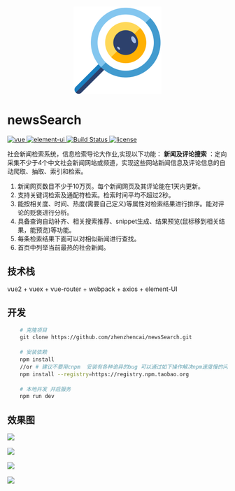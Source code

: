 <p align="center">
  <br>
  <img width="200" src="./logo.svg" alt="logo of vue-awesome repository">
  <br>
</p>


# newsSearch


<p align="left">
  <a href="https://github.com/vuejs/vue">
    <img src="https://img.shields.io/badge/vue-2.5.10-brightgreen.svg" alt="vue">
  </a>
  <a href="https://github.com/ElemeFE/element">
    <img src="https://img.shields.io/badge/element--ui-2.0.8-brightgreen.svg" alt="element-ui">
  </a>
  <a href="https://travis-ci.org/PanJiaChen/vue-element-admin" rel="nofollow">
    <img src="https://travis-ci.org/PanJiaChen/vue-element-admin.svg?branch=master" alt="Build Status">
  </a>
  <a href="https://github.com/zhenzhencai/NewsSearch/blob/master/LICENSE">
    <img src="https://img.shields.io/github/license/mashape/apistatus.svg" alt="license">
  </a>
</p>


社会新闻检索系统，信息检索导论大作业,实现以下功能：
**新闻及评论搜索** ：定向采集不少于4个中文社会新闻网站或频道，实现这些网站新闻信息及评论信息的自动爬取、抽取、索引和检索。
1. 新闻网页数目不少于10万页。每个新闻网页及其评论能在1天内更新。
2. 支持关键词检索及通配符检索。检索时间平均不超过2秒。
3. 能按相关度、时间、热度(需要自己定义)等属性对检索结果进行排序。能对评论的贬褒进行分析。
4. 具备查询自动补齐、相关搜索推荐、snippet生成、结果预览(鼠标移到相关结果，能预览)等功能。
5. 每条检索结果下面可以对相似新闻进行查找。
6. 首页中列举当前最热的社会新闻。


## 技术栈
vue2 + vuex + vue-router + webpack + axios + element-UI


## 开发
```bash
    # 克隆项目
    git clone https://github.com/zhenzhencai/newsSearch.git

    # 安装依赖
    npm install
    //or # 建议不要用cnpm  安装有各种诡异的bug 可以通过如下操作解决npm速度慢的问题
    npm install --registry=https://registry.npm.taobao.org

    # 本地开发 开启服务
    npm run dev
```


## 效果图

![](https://github.com/zhenzhencai/newsSearch/blob/master/preview/001.png)

![](https://github.com/zhenzhencai/newsSearch/blob/master/preview/002.png)

![](https://github.com/zhenzhencai/newsSearch/blob/master/preview/003.png)

![](https://github.com/zhenzhencai/newsSearch/blob/master/preview/004.png)
